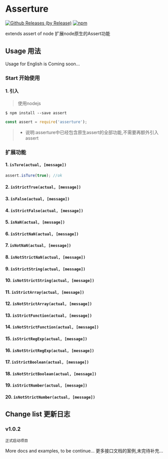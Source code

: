 # Asserture

[![Github Releases (by Release)](https://img.shields.io/github/downloads/wm123450405/asserture/total.svg)](https://github.com/wm123450405/asserture)
[![npm](https://img.shields.io/npm/v/asserture.svg)](https://www.npmjs.com/package/asserture)

extends assert of node
扩展node原生的Assert功能

## Usage 用法

Usage for English is Coming soon...

### Start 开始使用

#### 1. 引入
>使用nodejs
```
$ npm install --save assert
```
```javascript
const assert = require('asserture');
```
> * 说明:asserture中已经包含原生assert的全部功能,不需要再额外引入assert

### 扩展功能

#### 1. `isTure(actual, [message])`
```javascript
assert.isTure(true); //ok
```

#### 2. `isStrictTrue(actual, [message])`

#### 3. `isFalse(actual, [message])`

#### 4. `isStrictFalse(actual, [message])`

#### 5. `isNaN(actual, [message])`

#### 6. `isStrictNaN(actual, [message])`

#### 7. `isNotNaN(actual, [message])`

#### 8. `isNotStrictNaN(actual, [message])`


#### 9. `isStrictString(actual, [message])`

#### 10. `isNotStrictString(actual, [message])`

#### 11. `isStrictArray(actual, [message])`

#### 12. `isNotStrictArray(actual, [message])`

#### 13. `isStrictFunction(actual, [message])`

#### 14. `isNotStrictFunction(actual, [message])`

#### 15. `isStrictRegExp(actual, [message])`

#### 16. `isNotStrictRegExp(actual, [message])`

#### 17. `isStrictBoolean(actual, [message])`

#### 18. `isNotStrictBoolean(actual, [message])`

#### 19. `isStrictNumber(actual, [message])`

#### 20. `isNotStrictNumber(actual, [message])`

## Change list 更新日志

### v1.0.2
	正式启动项目

More docs and examples, to be continue...
更多接口文档的案例,未完待补充...  
